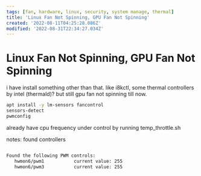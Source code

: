 ```yaml
---
tags: [fan, hardware, linux, security, system manage, thermal]
title: 'Linux Fan Not Spinning, GPU Fan Not Spinning'
created: '2022-08-11T04:25:28.086Z'
modified: '2022-08-31T22:34:27.034Z'
---
```


# Linux Fan Not Spinning, GPU Fan Not Spinning

i have install something other than that. like i8kctl, some thermal controllers by intel (thermald)? but still gpu fan not spinning till now.

```bash
apt install -y lm-sensors fancontrol
sensors-detect
pwmconfig
```
already have cpu frequency under control by running temp_throttle.sh

notes: found controllers
```bash

Found the following PWM controls:
   hwmon6/pwm1           current value: 255
   hwmon6/pwm3           current value: 255


```

